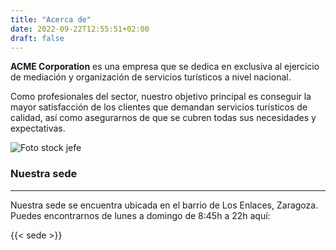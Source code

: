 ```yaml
---
title: "Acerca de"
date: 2022-09-22T12:55:51+02:00
draft: false
---
```


**ACME Corporation** es una empresa que se dedica en exclusiva al ejercicio de mediación y organización de servicios turísticos a nivel nacional.

Como profesionales del sector, nuestro objetivo principal es conseguir la mayor satisfacción de los clientes que demandan servicios turísticos de calidad, así como asegurarnos de que se cubren todas sus necesidades y expectativas.

![Foto stock jefe](https://st2.depositphotos.com/1518767/6900/i/950/depositphotos_69006693-stock-photo-boss-standing-with-arms-crossed.jpg)

### Nuestra sede
---

Nuestra sede se encuentra ubicada en el barrio de Los Enlaces, Zaragoza. Puedes encontrarnos de lunes a domingo de 8:45h a 22h aquí:

{{< sede >}}
